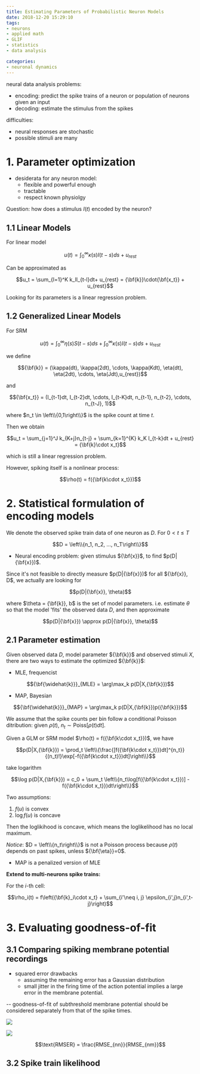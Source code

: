 ```yaml
---
title: Estimating Parameters of Probabilistic Neuron Models
date: 2018-12-20 15:29:10
tags:
- neurons
- applied math
- GLIF 
- statistics
- data analysis

categories:
- neuronal dynamics
---
```


neural data analysis problems:
- encoding: predict the spike trains of a neuron or population of neurons given an input
- decoding: estimate the stimulus from the spikes 

difficulties:
- neural responses are stochastic
- possible stimuli are many

# 1. Parameter optimization

- desiderata for any neuron model:
  - flexible and powerful enough
  - tractable
  - respect known physiolgy

Question: how does a stimulus $I(t)$ encoded by the neuron?

## 1.1 Linear Models

For linear model

$$u(t) = \int_{0}^{\infty} \kappa(s) I(t-s)ds + u_{rest}$$

Can be approximated as

$$u_t = \sum_{l=1}^K k_lI_{t-l}dt+ u_{rest}  = {\bf{k}}\cdot{\bf{x_t}} + u_{rest}$$

Looking for its parameters is a linear regression problem. 

## 1.2 Generalized Linear Models

For SRM 

$$u(t) = \int_{0}^{\infty} \eta(s) S(t-s)ds + \int_{0}^{\infty} \kappa(s) I(t-s)ds + u_{rest}$$

we define 

$${\bf{k}} = (\kappa(dt), \kappa(2dt), \cdots, \kappa(Kdt), \eta(dt), \eta(2dt), \cdots, \eta(Jdt),u_{rest})$$

and 

$${\bf{x_t}} = (I_{t-1}dt, I_{t-2}dt, \cdots, I_{t-K}dt, n_{t-1}, n_{t-2}, \cdots, n_{t-J}, 1)$$

where $n_t \in \left\\{0,1\right\\}$ is the spike count at time $t$.

Then we obtain

$$u_t = \sum_{j=1}^J k_{K+j}n_{t-j} + \sum_{k=1}^{K} k_K I_{t-k}dt + u_{rest} = {\bf{k}\cdot x_t}$$ 

which is still a linear regression problem. 

However, spiking itself is a nonlinear process:

$$\rho(t) = f({\bf{k\cdot x_t}})$$

# 2. Statistical formulation of encoding models

We denote the observed spike train data of one neuron as $D$. For $0<t\leq T$

$$D = \left\\{n_1, n_2, ..., n_T\right\\}$$

- Neural encoding problem:
given stimulus ${\bf{x}}$, to find $p(D|{\bf{x}})$. 

Since it's not feasible to directly measure $p(D|{\bf{x}})$ for all ${\bf{x}}, D$, we actually are looking for 

$$p(D|{\bf{x}}, \theta)$$

 where $\theta = {\bf{k}}, b$ is the set of model parameters. i.e. estimate $\theta$ so that the model 'fits' the observed data $D$, and then approximate

$$p(D|{\bf{x}}) \approx p(D|{\bf{x}}, \theta)$$

## 2.1 Parameter estimation

Given observed data $D$, model parameter ${\bf{k}}$ and observed stimuli $X$, there are two ways to estimate the optimized ${\bf{k}}$:

- MLE, frequencist

$${\bf{\widehat{k}}}_{MLE} = \arg\max_k p(D|X,{\bf{k}})$$

- MAP, Bayesian

$${\bf{\widehat{k}}}_{MAP} = \arg\max_k p(D|X,{\bf{k}})p({\bf{k}})$$

We assume that the spike counts per bin follow a conditional Poisson ditribution: given $\rho(t)$, $n_t \sim \text{Poiss}[\rho(t)dt]$.

Given a GLM or SRM model $\rho(t) = f({\bf{k\cdot x_t}})$, we have 

$$p(D|X,{\bf{k}}) = \prod_t \left\\{\frac{[f({\bf{k\cdot x_t}})dt]^{n_t}}{(n_t)!}\exp[-f({\bf{k\cdot x_t}})dt]\right\\}$$

take logarithm

$$\log p(D|X,{\bf{k}}) = c_0 + \sum_t \left\\{n_t\log[f({\bf{k\cdot x_t}})] - f({\bf{k\cdot x_t}})dt\right\\}$$

Two assumptions:

1. $f(u)$ is convex
2. $\log f(u)$ is concave

Then the loglikihood is concave, which means the loglikelihood has no local maximum. 

_Notice_: $D = \left\\{n_t\right\\}$ is not a Poisson process because $\rho(t)$ depends on past spikes, unless ${\bf{\eta}}=0$. 

- MAP is a penalized version of MLE

**Extend to multi-neurons spike trains:**

For the $i$-th cell:

$$\rho_i(t) = f\left({\bf{k}_i\cdot x_t} + \sum_{i'\neq i, j} \epsilon_{i',j}n_{i',t-j}\right)$$

# 3. Evaluating goodness-of-fit

## 3.1 Comparing spiking membrane potential recordings

- squared error drawbacks
  - assuming the remaining error has a Gaussian distribution
  - small jitter in the firing time of the action potential implies a large error in the membrane potential.

-- goodness-of-fit of subthreshold membrane potential should be considered separately from that of the spike times. 


![](https://raw.githubusercontent.com/hengjiwang/blog_figures/master/RMSEnm.png)

![](https://raw.githubusercontent.com/hengjiwang/blog_figures/master/RMSEnn.png)

$$\text{RMSER} = \frac{RMSE_{nn}}{RMSE_{nm}}$$

## 3.2 Spike train likelihood
